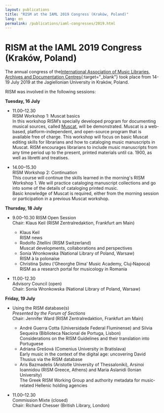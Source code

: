 ```yaml
---
layout: publications
title: "RISM at the IAML 2019 Congress (Kraków, Poland)"
lang: en
permalink: /publications/iaml-congresses/2019.html
---
```


# RISM at the IAML 2019 Congress (Kraków, Poland)

The annual congress of the[International Association of Music Libraries, Archives and Documentation Centres](http://www.iaml.info/congresses/2019-krakow){:target="_blank"} took place from 14-19 July 2019 at the Jagiellonian University in Kraków, Poland.

RISM was involved in the following sessions:

**Tuesday, 16 July**     

- 11.00–12.30       
RISM Workshop 1: Muscat basics   
In this workshop RISM’s specially developed program for documenting musical sources, called [Muscat](/en/community/muscat.html), will be demonstrated. Muscat is a web-based, platform-independent, and open-source program that is available free of charge. This workshop will focus on basic Muscat editing skills for librarians and how to cataloging music manuscripts in Muscat. RISM encourages librarians to include music manuscripts from any time period up to the present, printed materials until ca. 1900, as well as libretti and treatises.   
  
- 14.00–15.30   
RISM Workshop 2: Continuation  
This course will continue the skills learned in the morning's RISM Workshop 1. We will practice cataloging manuscript collections and go into some of the details of cataloging printed music.   
 Basic knowledge of Muscat is required, either from the morning session or participation in a previous Muscat workshop. 

**Thursday, 18 July**  

- 9.00–10.30 RISM Open Session  
Chair: Klaus Keil (RISM Zentralredaktion, Frankfurt am Main)
  - Klaus Keil  
RISM news
  - Rodolfo Zitellini (RISM Switzerland)   
Muscat developments, collaborations and perspectives
  - Sonia Wronkowska (National Library of Poland, Warsaw)  
RISM à la polonaise
  - Christina Şuteu (‘Gheorghe Dima’ Music Academy, Cluj‐Napoca)   
RISM as a research portal for musicology in Romania

- 11.00-12.30  
Advisory Council (open)  
Chair: Sonia Wronkowska (National Library of Poland, Warsaw)

**Friday, 19 July**  

- Using the RISM database(s)  
_Presented by the Forum of Sections_  
Chair: Jennifer Ward (RISM Zentralredaktion, Frankfurt am Main)
  - André Guerra Cotta (Universidade Federal Fluminense) and Silvia Sequeira (Biblioteca Nacional de Portuga, Lisbon)   
Considerations on the RISM Guidelines and their translation into Portuguese
  - Adriana Grešová (Comenius University in Bratislava)   
Early music in the context of the digital age: uncovering David Thusius via the RISM database
  - Aris Bazmadelis (Aristotle University of Thessaloniki), Arsinoi Ioannidou (RISM Greece, Athens) and Maria Aslanidi (Ionian University)   
The Greek RISM Working Group and authority metadata for music‐related Hellenic holding agencies

- 11.00–12.30       
Commission Mixte (closed)        
Chair: Richard Chesser (British Library, London)   
